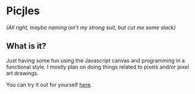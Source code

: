 # Picjles

*(All right, maybe naming isn't my strong suit, but cut me some slack)*

## What is it?

Just having some fun using the Javascript canvas and programming in a functional style. I mostly plan on doing things related to pixels and/or pixel art drawings.

You can try it out for yourself [here](https://chirprush.github.io/picjles/).
